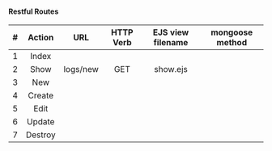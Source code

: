 #### Restful Routes
|#|Action|URL|HTTP Verb|EJS view filename|mongoose method|
|:---:|:---:|:---:|:---:|:---:|:---:|
|1| Index |||||
|2| Show |logs/new|GET|show.ejs||
|3| New |||||
|4| Create |||||
|5| Edit |||||
|6| Update |||||
|7| Destroy ||||||
